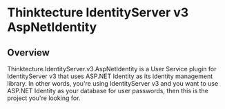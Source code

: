 # Thinktecture IdentityServer v3 AspNetIdentity #

## Overview ##

Thinktecture.IdentityServer.v3.AspNetIdentity is a User Service plugin for IdentityServer v3 that uses ASP.NET Identity as its identity management library. In other words, you're using IdentityServer v3 and you want to use ASP.NET Identity as your database for user passwords, then this is the project you're looking for.
